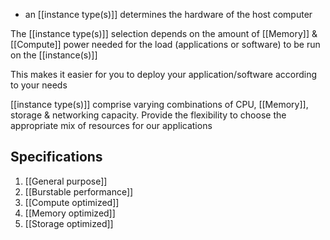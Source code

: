 - an [[instance type(s)]] determines the hardware of the host computer

The [[instance type(s)]] selection depends on the amount of [[Memory]] & [[Compute]] power needed for the load (applications or software) to be run on the [[instance(s)]]

This makes it easier for you to deploy your application/software according to your needs

[[instance type(s)]] comprise varying combinations of CPU, [[Memory]], storage & networking capacity. Provide the flexibility to choose the appropriate mix of resources for our applications
## Specifications
1. [[General purpose]]
2. [[Burstable performance]]
3. [[Compute optimized]]
4. [[Memory optimized]]
5. [[Storage optimized]]
